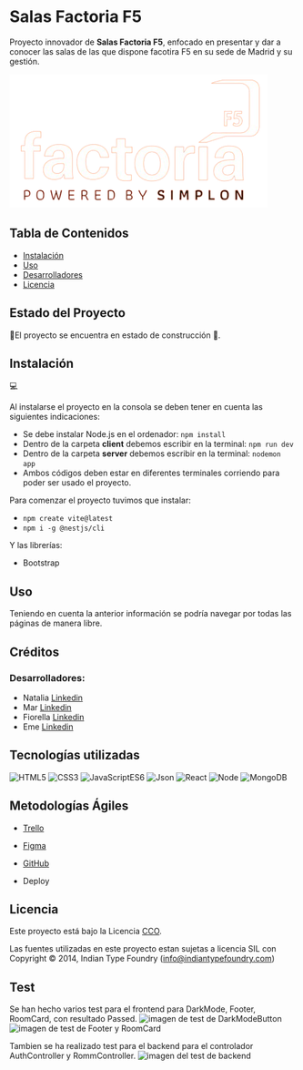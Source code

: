 # Salas Factoria F5

Proyecto innovador de **Salas Factoria F5**, enfocado en presentar y dar a conocer las salas de las que dispone facotira F5 en su sede de Madrid y su gestión.

![imagen del logo](./client/src/assets/image/FACTORIA.png )

## Tabla de Contenidos

- [Instalación](#instalación)
- [Uso](#uso)
- [Desarrolladores](#desarrolladores)
- [Licencia](#licencia)

## Estado del Proyecto
🚧El proyecto se encuentra en estado de construcción 🚧.

## Instalación
💻

Al instalarse el proyecto en la consola se deben tener en cuenta las siguientes indicaciones: <br>
- Se debe instalar Node.js en el ordenador: ```npm install```
- Dentro de la carpeta **client** debemos escribir en la terminal:
```npm run dev```
- Dentro de la carpeta **server** debemos escribir en la terminal: ```nodemon app```
- Ambos códigos deben estar en diferentes terminales corriendo para poder ser usado el proyecto.

Para comenzar el proyecto tuvimos que instalar:
- ```npm create vite@latest```
- ```npm i -g @nestjs/cli```

Y las librerías:
- Bootstrap


## Uso

Teniendo en cuenta la anterior información se podría navegar por todas las páginas de manera libre. 

## Créditos

### Desarrolladores:
- Natalia [Linkedin](https://www.linkedin.com/in/natalia-de-bustos-garc%C3%ADa-5ba965298/)
- Mar [Linkedin](https://www.linkedin.com/in/mar-prieto-garcia/)
- Fiorella [Linkedin]()
- Eme [Linkedin]()



## Tecnologías utilizadas

![HTML5](https://img.shields.io/badge/HTML-5-green) 
![CSS3](https://img.shields.io/badge/CSS-3-blue) 
![JavaScriptES6](https://img.shields.io/badge/JavaScript-ES6-orange) 
![Json](https://img.shields.io/badge/Json-purple)
![React](https://img.shields.io/badge/React%20-%2018.1%20-%20yellow)
![Node](https://img.shields.io/badge/Nodejs-v20-black)
![MongoDB](https://img.shields.io/badge/MongoDB-v7-02E12E)


## Metodologías Ágiles
- <a href="https://trello.com/invite/b/jGrMbiw0/ATTIda2599c0a80fcbbb44cc000337bb503fEACC54DF/pre-final-factoria"> Trello </a> </br> 
- <a href="https://www.figma.com/file/jNuSgkaU6XuysriRZE2O2l/Factoria-F5?type=design&node-id=1%3A3&mode=design&t=5hKwnMzZOVSxP6KY-1"> Figma </a> </br>
- <a href="https://github.com/MarPrieto7/salas-f5">GitHub</a> </br>

- Deploy

## Licencia

Este proyecto está bajo la Licencia [CCO](LICENSE).

Las fuentes utilizadas en este proyecto estan sujetas a licencia SIL con Copyright &copy; 2014, Indian Type Foundry (info@indiantypefoundry.com)

## Test 

Se han hecho varios test para el frontend para DarkMode, Footer, RoomCard, con resultado Passed. 
![imagen de test de DarkModeButton](./client/public/images/DarkModeButton.png )
![imagen de test de Footer y RoomCard](./client/public/images/Footer%20and%20RoomCard.png )

Tambien se ha realizado test para el backend para el controlador AuthController y RommController.
![imagen del test de backend](./client/public/images/testbackend.png)
